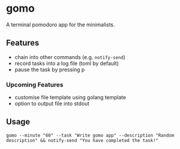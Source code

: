 # gomo

A terminal pomodoro app for the minimalists.

## Features

- chain into other commands (e.g. `notify-send`)
- record tasks into a log file (toml by default)
- pause the task by pressing p

### Upcoming Features
- customise file template using golang template
- option to output file into stdout

## Usage
```
gomo --minute "60" --task "Write gomo app" --description "Random description" && notify-send "You have completed the task!"
```
